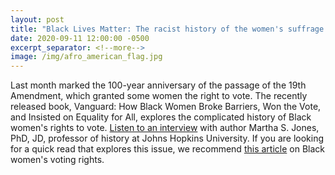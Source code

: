 ```yaml
---
layout: post
title: "Black Lives Matter: The racist history of the women's suffrage movement"
date: 2020-09-11 12:00:00 -0500
excerpt_separator: <!--more-->
image: /img/afro_american_flag.jpg
---
```


Last month marked the 100-year anniversary of the passage of the 19th Amendment, which granted some women the right to vote. The recently released book, <!--more--> Vanguard: How Black Women Broke Barriers, Won the Vote, and Insisted on Equality for All, explores the complicated history of Black women's rights to vote. [Listen to an interview][interview] with author Martha S. Jones, PhD, JD, professor of history at Johns Hopkins University. If you are looking for a quick read that explores this issue, we recommend [this article][article] on Black women's voting rights.

[interview]: http://r20.rs6.net/tn.jsp?f=001aJWTW0xbsbtwQIa5rjhf94OLUsy1D3dryKe-vU4v7Nqa1DPrT3PEP7fqOE1KChGcnXrrWP2pOVCSu3htqZsCmnJdO5hqHGx37p0-FBMbfaRkQIJ4wce6erpXXWhJlg42x9Aj8nBH0YNJRLFJgBx1Db_2htzk1hARL3DNF6ISGux_PkAcRLcMHqCuBmRs2Dn-tPJSdGfnHOku02s29DV4c-cXWMrHxLZFRmAmOXx9-v8zAmgOW7QFAA==&c=bvbfenulQV9DYVRBKHmwSoAarrDjOM3SPYMUJqGR3d5_MC3bu3TgJg==&ch=LrEMypkuO4uXJDLw09vomi0mHZ9TzXdlIZUGkWdJjtE8-Iu7aOuwdw==
[article]: http://r20.rs6.net/tn.jsp?f=001aJWTW0xbsbtwQIa5rjhf94OLUsy1D3dryKe-vU4v7Nqa1DPrT3PEP7fqOE1KChGcXigRKqVGWBdgOAG3OKjC7bEQ-fLsGiimO5ReZnaW5vKS7saLPdcO7QTyTK418Oj6b7TnjnF_vSo-CQ3uhLrVuXqQ1nsrnc6Z9lMO30rexsCuE_Q-m9WeM-2ae13-aHQHhJPYxrCknvlKMwPM4-qsvkCoTlwCY0YKylQLGs2suKdV9Rb3YqJLAw==&c=bvbfenulQV9DYVRBKHmwSoAarrDjOM3SPYMUJqGR3d5_MC3bu3TgJg==&ch=LrEMypkuO4uXJDLw09vomi0mHZ9TzXdlIZUGkWdJjtE8-Iu7aOuwdw==
